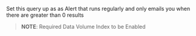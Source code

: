 Set this query up as as Alert that runs regularly and only emails you when there are greater than 0 results
> **NOTE**: Required Data Volume Index to be Enabled
